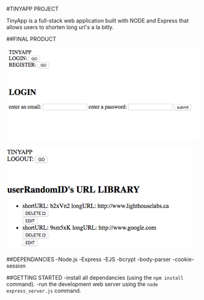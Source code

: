 #TINYAPP PROJECT

TinyApp is a full-stack web application built with NODE and Express that allows users to shorten long url's a la bitly.

##FINAL PRODUCT


!["Screenshot of login page"](https://github.com/mattrkelly27/tiny-app-project/blob/master/docs/TINYAPP%20-%20login%20page.png?raw=true)

!["Screenshot of URLs page"](https://github.com/mattrkelly27/tiny-app-project/blob/master/docs/TINYAPP%20-%20urls%20page.png?raw=true)

##DEPENDANCIES
-Node.js
-Express
-EJS
-bcrypt
-body-parser
-cookie-session

##GETTING STARTED
-install all dependancies (using the `npm install` command).
-run the development web server using the `node express_server.js` command.
